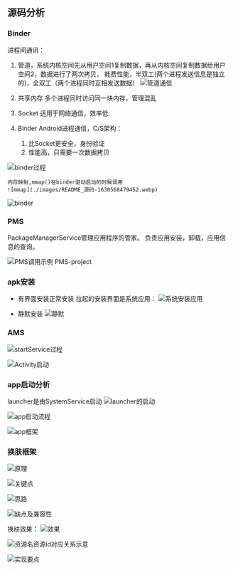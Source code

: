 ##  源码分析

### Binder

  进程间通讯：
1. 管道，系统内核空间先从用户空间1复制数据，再从内核空间复制数据给用户空间2，数据进行了两次拷贝， 耗费性能，半双工(两个进程发送信息是独立的)，全双工（两个进程同时互相发送数据）
    ![管道通信](./images/README_源码-1630566264267.webp)

2. 共享内存 多个进程同时访问同一块内存，管理混乱
3. Socket  适用于网络通信，效率低
4. Binder Android进程通信，C/S架构：
   1. 比Socket更安全，身份验证
   2. 性能高，只需要一次数据拷贝

  ![binder过程](./images/README_源码-1630567406833.webp)

    内存映射,mmap()在binder驱动启动的时候调用
    ![mmap](./images/README_源码-1630568479452.webp)

![binder](./images/README_源码-1630568797623.webp)


### PMS
  PackageManagerService管理应用程序的管家。 负责应用安装，卸载，应用信息的查询。

  ![PMS调用示例 PMS-project](./images/README_源码-1630578972986.webp)

### apk安装

   * 有界面安装正常安装
     拉起的安装界面是系统应用：
     ![系统安装应用](./images/README_源码-1630580015353.webp)

   * 静默安装
   ![静默](./images/README_源码-1630583211614.webp)

### AMS
   ![startService过程](./images/README_源码-1630583923063.webp)

![Activity启动](./images/README_源码-1630595354599.webp)

### app启动分析
  launcher是由SystemService启动
  ![launcher的启动](./images/README_源码-1630597016361.webp)

![app启动流程](./images/README_源码-1630599569951.webp)

![app框架](./images/README_源码-1630599708742.webp)

### 换肤框架

![原理](./images/README_源码-1630601127723.webp)

![关键点](./images/README_源码-1630602365627.webp)

![思路](./images/README_源码-1630603131442.webp)

![缺点及兼容性](./images/README_源码-1630603168911.webp)

 换肤效果：
 ![效果](./images/README_源码-1630673021555.webp)

![资源名资源id对应关系示意](./images/README_源码-1630673055718.webp)

![实现要点](./images/README_源码-1630673101745.webp)


